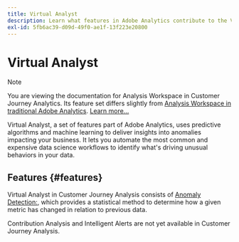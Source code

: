 ```yaml
---
title: Virtual Analyst
description: Learn what features in Adobe Analytics contribute to the Virtual Analyst.
exl-id: 5fb6ac39-d09d-49f0-ae1f-13f223e20800
---
```

# Virtual Analyst

>[!NOTE]
>
>You are viewing the documentation for Analysis Workspace in Customer Journey Analytics. Its feature set differs slightly from [Analysis Workspace in traditional Adobe Analytics](https://docs.adobe.com/content/help/en/analytics/analyze/analysis-workspace/home.html). [Learn more...](/help/getting-started/cja-aa.md)

Virtual Analyst, a set of features part of Adobe Analytics, uses predictive algorithms and machine learning to deliver insights into anomalies impacting your business. It lets you automate the most common and expensive data science workflows to identify what's driving unusual behaviors in your data.

## Features {#features}

Virtual Analyst in Customer Journey Analysis consists of [Anomaly Detection:](c-anomaly-detection/anomaly-detection.md), which provides a statistical method to determine how a given metric has changed in relation to previous data.

Contribution Analysis and Intelligent Alerts are not yet available in Customer Journey Analysis.

